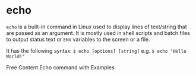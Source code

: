 # echo

`echo` is a built-in command in Linux used to display lines of text/string that are passed as an argument. It is mostly used in shell scripts and batch files to output status text or `ENV` variables to the screen or a file. 

It has the following syntax: `$ echo [options] [string]` e.g. `$ echo "Hello World!"`

<ResourceGroupTitle>Free Content</ResourceGroupTitle>
<BadgeLink colorScheme='yellow' badgeText='Read' href='https://www.tecmint.com/echo-command-in-linux/'>Echo command with Examples</BadgeLink>